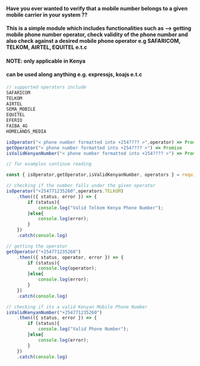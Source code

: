 #### Have you ever wanted to verify that a mobile number belongs to a given mobile carrier in your system ??

#### This is a simple module which includes functionalities such as -->  getting mobile phone number operator, check validity of the phone number and also check against a desired mobile phone operator e.g SAFARICOM, TELKOM, AIRTEL, EQUITEL e.t.c

#### NOTE: only applicable in Kenya

#### can be used along anything e.g. expressjs, koajs e.t.c

```javascript
// supported operators include
SAFARICOM
TELKOM
AIRTEL 
SEMA_MOBILE
EQUITEL
EFERIO 
FAIBA_4G
HOMELANDS_MEDIA
```
```javascript
isOperator("< phone number formatted into +254???? >",operator) => Promise
getOperator("< phone number formatted into +254???? >") => Promise
isValidKenyanNumber("< phone number formatted into +254???? >") => Promise

// for examples continue reading
```

```javascript
const { isOperator,getOperator,isValidKenyanNumber, operators } = require('kenyan-phone-numbers');

// checking if the number falls under the given operator
isOperator("+254771235260",operators.TELKOM)
	.then(({ status, error }) => {
		if (status){
			console.log("Valid Telkom Kenya Phone Number");
		}else{
			console.log(error);
		}
	})
	.catch(console.log)

// getting the operator
getOperator("+254771235260")
	.then(({ status, operator, error }) => {
		if (status){
			console.log(operator);
		}else{
			console.log(error);
		}
	})
	.catch(console.log)

// checking if its a valid Kenyan Mobile Phone Number
isValidKenyanNumber("+254771235260")
	.then(({ status, error }) => {
		if (status){
			console.log("Valid Phone Number");
		}else{
			console.log(error);
		}
	})
	.catch(console.log)

```